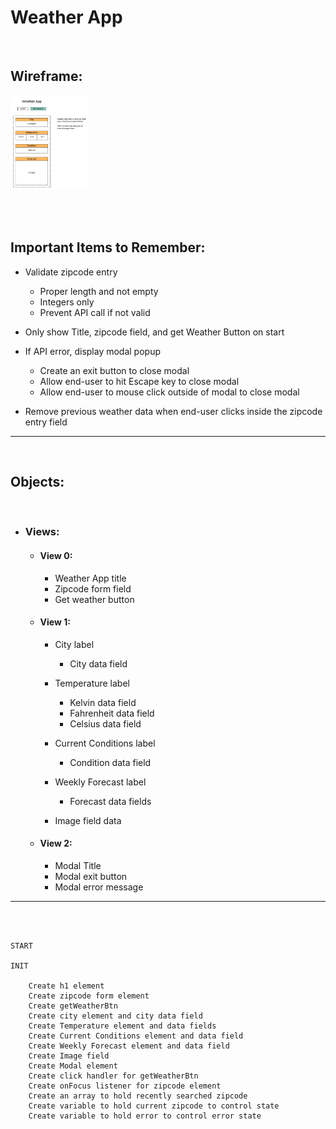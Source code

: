 # **Weather App**

<br/>

## **Wireframe**:

<img src = './img/weather.png' alt = 'Weather Wireframe' width = '125' />

<br/><br/>

## **Important Items to Remember**:

  - Validate zipcode entry
    - Proper length and not empty
    - Integers only
    - Prevent API call if not valid

  - Only show Title, zipcode field, and get Weather Button on start

  - If API error, display modal popup
    - Create an exit button to close modal
    - Allow end-user to hit Escape key to close modal
    - Allow end-user to mouse click outside of modal to close modal

  - Remove previous weather data when end-user clicks inside the zipcode entry field
<hr>
<br/>

## **Objects**:
<br/>

  - ### **Views**:

    - #### **View 0**:
      - Weather App title
      - Zipcode form field
      - Get weather button

    - #### **View 1**:
      - City label
        - City data field

      - Temperature label
        - Kelvin data field
        - Fahrenheit data field
        - Celsius data field

      - Current Conditions label
        - Condition data field

      - Weekly Forecast label
        - Forecast data fields

      - Image field data

    - #### **View 2**:
      - Modal Title 
      - Modal exit button
      - Modal error message
<hr>

<br/><br/>

```
START

INIT

    Create h1 element
    Create zipcode form element
    Create getWeatherBtn
    Create city element and city data field
    Create Temperature element and data fields
    Create Current Conditions element and data field
    Create Weekly Forecast element and data field
    Create Image field
    Create Modal element
    Create click handler for getWeatherBtn
    Create onFocus listener for zipcode element
    Create an array to hold recently searched zipcode
    Create variable to hold current zipcode to control state
    Create variable to hold error to control error state


